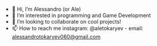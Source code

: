 - 👋 Hi, I’m Alessandro (or Ale)
- 👀 I’m interested in programming and Game Development
- 💞️ I’m looking to collaborate on cool projects!
- 📫 How to reach me instagram: @aletokaryev - email: alessandrotokaryev060@gmail.com
